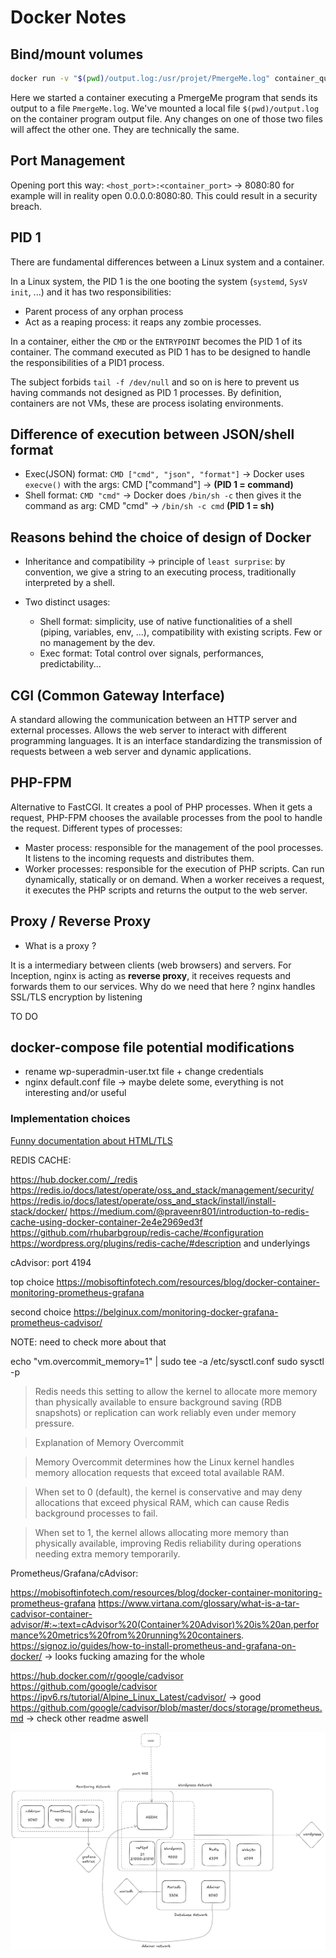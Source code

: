 # Docker Notes

## Bind/mount volumes
```bash
docker run -v "$(pwd)/output.log:/usr/projet/PmergeMe.log" container_qui_exec_PmergeMe
```

Here we started a container executing a PmergeMe program that sends its output to a file `PmergeMe.log`. We've mounted a local file `$(pwd)/output.log` on the container program output file.
Any changes on one of those two files will affect the other one. They are technically the same.

## Port Management

Opening port this way: `<host_port>:<container_port>` → 8080:80 for example will in reality open 0.0.0.0:8080:80.
This could result in a security breach.

## PID 1

There are fundamental differences between a Linux system and a container.

In a Linux system, the PID 1 is the one booting the system (`systemd`, `SysV init`, ...) and it has two responsibilities:
- Parent process of any orphan process
- Act as a reaping process: it reaps any zombie processes.

In a container, either the `CMD` or the `ENTRYPOINT` becomes the PID 1 of its container.
The command executed as PID 1 has to be designed to handle the responsibilities of a PID1 process.

The subject forbids `tail -f /dev/null` and so on is here to prevent us having commands not designed as PID 1 processes. By definition, containers are not VMs, these are process isolating environments.

## Difference of execution between JSON/shell format
- Exec(JSON) format: `CMD ["cmd", "json", "format"]` → Docker uses `execve()` with the args: CMD ["command"] → **(PID 1 = command)**
- Shell format: `CMD "cmd"` → Docker does `/bin/sh -c` then gives it the command as arg: CMD "cmd" → `/bin/sh -c cmd` **(PID 1 = sh)**

## Reasons behind the choice of design of Docker
- Inheritance and compatibility → principle of `least surprise`: by convention, we give a string to an executing process, traditionally interpreted by a shell.

- Two distinct usages:
	- Shell format: simplicity, use of native functionalities of a shell (piping, variables, env, ...), compatibility with existing scripts. Few or no management by the dev.
	- Exec format: Total control over signals, performances, predictability...

## CGI (Common Gateway Interface)

A standard allowing the communication between an HTTP server and external processes. Allows the web server to interact with different programming languages. It is an interface standardizing the transmission of requests between a web server and dynamic applications.

## PHP-FPM

Alternative to FastCGI.
It creates a pool of PHP processes. When it gets a request, PHP-FPM chooses the available processes from the pool to handle the request.
Different types of processes:
- Master process: responsible for the management of the pool processes. It listens to the incoming requests and distributes them.
- Worker processes: responsible for the execution of PHP scripts. Can run dynamically, statically or on demand. When a worker receives a request, it executes the PHP scripts and returns the output to the web server.

## Proxy / Reverse Proxy

- What is a proxy ?

It is a intermediary between clients (web browsers) and servers. For Inception, nginx is acting as **reverse proxy**, it receives requests and forwards them to our services.
Why do we need that here ? nginx handles SSL/TLS encryption by listening

TO DO

## docker-compose file potential modifications




- rename wp-superadmin-user.txt file + change credentials
- nginx default.conf file -> maybe delete some, everything is not interesting and/or useful


### Implementation choices


[Funny documentation about HTML/TLS](https://howhttps.works/https-ssl-tls-differences/)


REDIS CACHE:

https://hub.docker.com/_/redis
https://redis.io/docs/latest/operate/oss_and_stack/management/security/
https://redis.io/docs/latest/operate/oss_and_stack/install/install-stack/docker/
https://medium.com/@praveenr801/introduction-to-redis-cache-using-docker-container-2e4e2969ed3f
https://github.com/rhubarbgroup/redis-cache/#configuration
https://wordpress.org/plugins/redis-cache/#description and underlyings



cAdvisor: port 4194

top choice
https://mobisoftinfotech.com/resources/blog/docker-container-monitoring-prometheus-grafana

second choice
https://belginux.com/monitoring-docker-grafana-prometheus-cadvisor/



NOTE: need to check more about that

echo "vm.overcommit_memory=1" | sudo tee -a /etc/sysctl.conf
sudo sysctl -p

> Redis needs this setting to allow the kernel to allocate more memory than physically available to ensure background saving (RDB snapshots) or replication can work reliably even under memory pressure.

> Explanation of Memory Overcommit

> Memory Overcommit determines how the Linux kernel handles memory allocation requests that exceed total available RAM.

> When set to 0 (default), the kernel is conservative and may deny allocations that exceed physical RAM, which can cause Redis background processes to fail.

> When set to 1, the kernel allows allocating more memory than physically available, improving Redis reliability during operations needing extra memory temporarily.



Prometheus/Grafana/cAdvisor:

https://mobisoftinfotech.com/resources/blog/docker-container-monitoring-prometheus-grafana
https://www.virtana.com/glossary/what-is-a-tar-cadvisor-container-advisor/#:~:text=cAdvisor%20(Container%20Advisor)%20is%20an,performance%20metrics%20from%20running%20containers.
https://signoz.io/guides/how-to-install-prometheus-and-grafana-on-docker/ -> looks fucking amazing for the whole


https://hub.docker.com/r/google/cadvisor
https://github.com/google/cadvisor
https://ipv6.rs/tutorial/Alpine_Linux_Latest/cadvisor/ -> good
https://github.com/google/cadvisor/blob/master/docs/storage/prometheus.md -> check other readme aswell

![test](https://github.com/AzehLM/Inception/blob/main/excalidraw.png)
